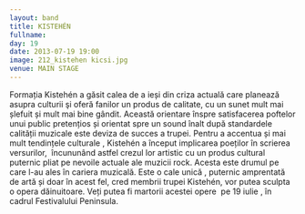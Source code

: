 ```yaml
---
layout: band
title: KISTEHÉN
fullname: 
day: 19
date: 2013-07-19 19:00
image: 212_kistehen kicsi.jpg
venue: MAIN STAGE
---
```


Formația Kistehén a găsit calea de a ieși din criza actuală care planează asupra culturii şi oferă fanilor un produs de calitate, cu un sunet mult mai șlefuit și mult mai bine gândit. Această orientare înspre satisfacerea poftelor unui public pretențios și orientat spre un sound înalt după standardele calității muzicale este deviza de succes a trupei. Pentru a accentua și mai mult tendințele culturale , Kistehén a început implicarea poeților în scrierea versurilor,  încununând astfel crezul lor artistic cu un produs cultural puternic pliat pe nevoile actuale ale muzicii rock. Acesta este drumul pe care l-au ales în cariera muzicală. Este o cale unică , puternic amprentată de artă și doar în acest fel, cred membrii trupei Kistehén, vor putea sculpta o opera dăinuitoare. Veți putea fi martorii acestei opere  pe 19 iulie , în cadrul Festivalului Peninsula.

